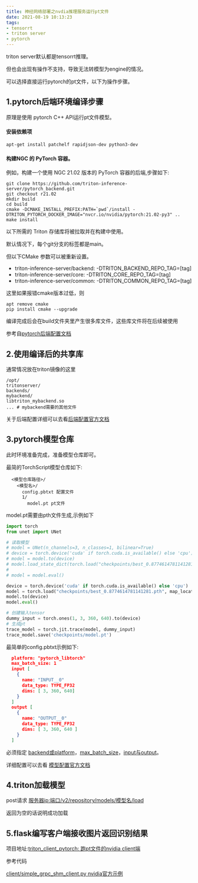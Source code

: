 ```yaml
---
title: 神经网络部署之nvdia推理服务运行pt文件
date: 2021-08-19 10:13:23
tags:
- tensorrt
- triton server
- pytorch
---
```


triton server默认都是tensorrt推理。

但也会出现有操作不支持，导致无法转模型为engine的情况。

可以选择直接运行pytorch的pt文件，以下为操作步骤。
## 1.pytorch后端环境编译步骤

原理是使用 pytorch C++ API运行pt文件模型。

#### 安装依赖项

```shell
apt-get install patchelf rapidjson-dev python3-dev
```

####  构建NGC 的 PyTorch 容器。

例如，构建一个使用 NGC 21.02 版本的 PyTorch 容器的后端,步骤如下:

```shell
git clone https://github.com/triton-inference-server/pytorch_backend.git
git checkout r21.02
mkdir build
cd build
cmake -DCMAKE_INSTALL_PREFIX:PATH=`pwd`/install -DTRITON_PYTORCH_DOCKER_IMAGE="nvcr.io/nvidia/pytorch:21.02-py3" ..
make install
```

以下所需的 Triton 存储库将被拉取并在构建中使用。

默认情况下，每个git分支的标签都是main。

 但以下CMake 参数可以被重新设置。

- triton-inference-server/backend: -DTRITON_BACKEND_REPO_TAG=[tag]
- triton-inference-server/core: -DTRITON_CORE_REPO_TAG=[tag]
- triton-inference-server/common: -DTRITON_COMMON_REPO_TAG=[tag]

这里如果报错cmake版本过低，则

```shell
apt remove cmake
pip install cmake --upgrade
```

编译完成后会在build文件夹里产生很多库文件，这些库文件将在后续被使用

参考自[pytorch后端配置文档](https://github.com/triton-inference-server/pytorch_backend)

## 2.使用编译后的共享库

通常情况放在triton镜像的这里

```
/opt/
tritonserver/
backends/
mybackend/
libtriton_mybackend.so
... # mybackend需要的其他文件
```

关于后端配置详细可以去看[后端配置官方文档](https://github.com/triton-inference-server/backend/blob/main/README.md#backends)

## 3.pytorch模型仓库

此时环境准备完成，准备模型仓库即可。

最简的TorchScript模型仓库如下:

```
  <模型仓库路径>/
    <模型名>/
      config.pbtxt 配置文件
      1/
        model.pt pt文件
```

model.pt需要由pth文件生成,示例如下

```python
import torch
from unet import UNet

# 读取模型
# model = UNet(n_channels=3, n_classes=1, bilinear=True)
# device = torch.device('cuda' if torch.cuda.is_available() else 'cpu')
# model = model.to(device)
# model.load_state_dict(torch.load("checkpoints/best_0.8774614781141281.pth", map_location=device))
#
# model = model.eval()

device = torch.device('cuda' if torch.cuda.is_available() else 'cpu')
model = torch.load("checkpoints/best_0.8774614781141281.pth", map_location=device)
model.to(device)
model.eval()

# 创建输入tensor
dummy_input = torch.ones(1, 3, 360, 640).to(device)
# 生成pt
trace_model = torch.jit.trace(model, dummy_input)
trace_model.save('checkpoints/model.pt')
```



最简单的config.pbtxt示例如下:

```json
  platform: "pytorch_libtorch"
  max_batch_size: 1
  input [
    {
      name: "INPUT__0"
      data_type: TYPE_FP32
      dims: [ 3, 360, 640]
    }
  ]
  output [
    {
      name: "OUTPUT__0"
      data_type: TYPE_FP32
      dims: [ 3, 360, 640 ]
    }
  ]
```
必须指定 [backend或platform](https://github.com/triton-inference-server/backend/blob/main/README.md#backends)，[max_batch_size](https://github.com/triton-inference-server/server/blob/r21.06/docs/model_configuration.md#maximum-batch-size)，[input与output](https://github.com/triton-inference-server/server/blob/r21.06/docs/model_configuration.md#inputs-and-outputs)。

详细配置可以去看 [模型配置官方文档](https://github.com/triton-inference-server/server/blob/r21.06/docs/model_configuration.md)

## 4.triton加载模型

post请求 <u>服务器ip:端口/v2/repository/models/模型名/load</u>

返回为空的话说明成功加载

## 5.flask编写客户端接收图片返回识别结果

项目地址:[triton_client_pytorch: 跑pt文件的nvidia client端](https://gitee.com/doge_ac_cn/triton_client_pytorch)

参考代码

[client/simple_grpc_shm_client.py nvidia官方示例](https://github.com/triton-inference-server/client/blob/530bcac5f1574aa2222930076200544eb274245c/src/python/examples/simple_grpc_shm_client.py)

